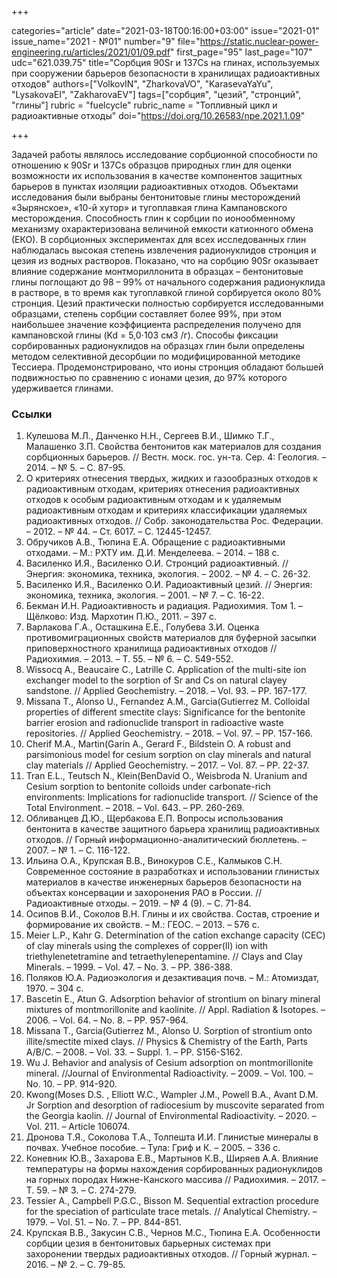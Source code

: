 +++

categories="article"
date="2021-03-18T00:16:00+03:00"
issue="2021-01"
issue_name="2021 - №01"
number="9"
file="https://static.nuclear-power-engineering.ru/articles/2021/01/09.pdf"
first_page="95"
last_page="107"
udc="621.039.75"
title="Сорбция 90Sr и 137Cs на глинах, используемых при сооружении барьеров безопасности в хранилищах радиоактивных отходов"
authors=["VolkovIN", "ZharkovaVO", "KarasevaYaYu", "LysakovaEI", "ZakharovaEV"]
tags=["сорбция", "цезий", "стронций", "глины"]
rubric = "fuelcycle"
rubric_name = "Топливный цикл и радиоактивные отходы"
doi="https://doi.org/10.26583/npe.2021.1.09"

+++

Задачей работы являлось исследование сорбционной способности по отношению к 90Sr и 137Cs образцов природных глин для оценки возможности их использования в качестве компонентов защитных барьеров в пунктах изоляции радиоактивных отходов. Объектами исследования были выбраны бентонитовые глины месторождений «Зырянское», «10-й хутор» и тугоплавкая глина Кампановского месторождения. Способность глин к сорбции по ионообменному механизму охарактеризована величиной емкости катионного обмена (ЕКО). В сорбционных экспериментах для всех исследованных глин наблюдалась высокая степень извлечения радионуклидов стронция и цезия из водных растворов. Показано, что на сорбцию 90Sr оказывает влияние содержание монтмориллонита в образцах – бентонитовые глины поглощают до 98 – 99% от начального содержания радионуклида в растворе, в то время как тугоплавкой глиной сорбируется около 80% стронция. Цезий практически полностью сорбируется исследованными образцами, степень сорбции составляет более 99%, при этом наибольшее значение коэффициента распределения получено для кампановской глины (Kd = 5,0⋅103 см3 /г). Способы фиксации сорбированных радионуклидов на образцах глин были определены методом селективной десорбции по модифицированной методике Тессиера. Продемонстрировано, что ионы стронция обладают большей подвижностью по сравнению с ионами цезия, до 97% которого удерживается глинами.

### Ссылки

1. Кулешова М.Л., Данченко Н.Н., Сергеев В.И., Шимко Т.Г., Малашенко З.П. Свойства бентонитов как материалов для создания сорбционных барьеров. // Вестн. моск. гос. ун-та. Сер. 4: Геология. – 2014. – № 5. – С. 87-95.
2. О критериях отнесения твердых, жидких и газообразных отходов к радиоактивным отходам, критериях отнесения радиоактивных отходов к особым радиоактивным отходам и к удаляемым радиоактивным отходам и критериях классификации удаляемых радиоактивных отходов. // Собр. законодательства Рос. Федерации. – 2012. – № 44. – Ст. 6017. – С. 12445-12457.
3. Обручиков А.В., Тюпина Е.А. Обращение с радиоактивными отходами. – М.: РХТУ им. Д.И. Менделеева. – 2014. – 188 с.
4. Василенко И.Я., Василенко О.И. Стронций радиоактивный. // Энергия: экономика, техника, экология. – 2002. – № 4. – С. 26-32.
5. Василенко И.Я., Василенко О.И. Радиоактивный цезий. // Энергия: экономика, техника, экология. – 2001. – № 7. – С. 16-22.
6. Бекман И.Н. Радиоактивность и радиация. Радиохимия. Том 1. – Щёлково: Изд. Мархотин П.Ю., 2011. – 397 с.
7. Варлакова Г.А., Осташкина Е.Е., Голубева З.И. Оценка противомиграционных свойств материалов для буферной засыпки приповерхностного хранилища радиоактивных отходов // Радиохимия. – 2013. – Т. 55. – № 6. – С. 549-552.
8. Wissocq A., Beaucaire C., Latrille C. Application of the multi-site ion exchanger model to the sorption of Sr and Cs on natural clayey sandstone. // Applied Geochemistry. – 2018. – Vol. 93. – PP. 167-177.
9. Missana T., Alonso U., Fernandez A.M., Garcia(Gutierrez M. Colloidal properties of different smectite clays: Significance for the bentonite barrier erosion and radionuclide transport in radioactive waste repositories. // Applied Geochemistry. – 2018. – Vol. 97. – PP. 157-166.
10. Cherif M.A., Martin(Garin A., Gerard F., Bildstein O. A robust and parsimonious model for cesium sorption on clay minerals and natural clay materials // Applied Geochemistry. – 2017. – Vol. 87. – PP. 22-37.
11. Tran E.L., Teutsch N., Klein(BenDavid O., Weisbroda N. Uranium and Cesium sorption to bentonite colloids under carbonate-rich environments: Implications for radionuclide transport. // Science of the Total Environment. – 2018. – Vol. 643. – PP. 260-269.
12. Обливанцев Д.Ю., Щербакова Е.П. Вопросы использования бентонита в качестве защитного барьера хранилищ радиоактивных отходов. // Горный информационно-аналитический бюллетень. – 2007. – № 1. – С. 116-122.
13. Ильина О.А., Крупская В.В., Винокуров С.Е., Калмыков С.Н. Современное состояние в разработках и использовании глинистых материалов в качестве инженерных барьеров безопасности на объектах консервации и захоронения РАО в России. // Радиоактивные отходы. – 2019. – № 4 (9). – С. 71-84.
14. Осипов В.И., Соколов В.Н. Глины и их свойства. Состав, строение и формирование их свойств. – М.: ГЕОС. – 2013. – 576 с.
15. Meier L.P., Kahr G. Determination of the cation exchange capacity (CEC) of clay minerals using the complexes of copper(II) ion with triethylenetetramine and tetraethylenepentamine. // Clays and Clay Minerals. – 1999. – Vol. 47. – No. 3. – PP. 386-388.
16. Поляков Ю.А. Радиоэкология и дезактивация почв. – М.: Атомиздат, 1970. – 304 с.
17. Bascetin E., Atun G. Adsorption behavior of strontium on binary mineral mixtures of montmorillonite and kaolinite. // Appl. Radiation & Isotopes. – 2006. – Vol. 64. – No. 8. – PP. 957-964.
18. Missana T., Garcia(Gutierrez M., Alonso U. Sorption of strontium onto illite/smectite mixed clays. // Physics & Chemistry of the Earth, Parts A/B/C. – 2008. – Vol. 33. – Suppl. 1. – PP. S156-S162.
19. Wu J. Behavior and analysis of Cesium adsorption on montmorillonite mineral. //Journal of Environmental Radioactivity. – 2009. – Vol. 100. – No. 10. – PP. 914-920.
20. Kwong(Moses D.S. , Elliott W.C., Wampler J.M., Powell B.A., Avant D.M. Jr Sorption and desorption of radiocesium by muscovite separated from the Georgia kaolin. // Journal of Environmental Radioactivity. – 2020. – Vol. 211. – Article 106074.
21. Дронова Т.Я., Соколова Т.А., Толпешта И.И. Глинистые минералы в почвах. Учебное пособие. – Тула: Гриф и К. – 2005. – 336 с.
22. Коневник Ю.В., Захарова Е.В., Мартынов К.В., Ширяев А.А. Влияние температуры на формы нахождения сорбированных радионуклидов на горных породах Нижне-Канского массива // Радиохимия. – 2017. – Т. 59. – № 3. – С. 274-279.
23. Tessier A., Campbell P.G.C., Bisson M. Sequential extraction procedure for the speciation of particulate trace metals. // Analytical Chemistry. – 1979. – Vol. 51. – No. 7. – PP. 844-851.
24. Крупская В.В., Закусин С.В., Чернов М.С., Тюпина Е.А. Особенности сорбции цезия в бентонитовых барьерных системах при захоронении твердых радиоактивных отходов. // Горный журнал. – 2016. – № 2. – С. 79-85.
